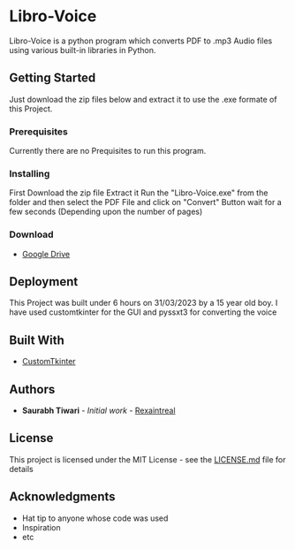 
# Libro-Voice

Libro-Voice is a python program which converts PDF to .mp3 Audio files using various built-in libraries in Python.

## Getting Started
Just download the zip files below and extract it to use the .exe formate of this Project.

### Prerequisites

Currently there are no Prequisites to run this program.

### Installing

First Download the zip file
Extract it
Run the "Libro-Voice.exe" from the folder
and then select the PDF File
and click on "Convert" Button
wait for a few seconds (Depending upon the number of pages)

### Download 
* [Google Drive](https://drive.google.com/file/d/12Gsh0161UWkR64PtY0DVrGEt0la51U1f/view?usp=sharing)
## Deployment

This Project was built under 6 hours on 31/03/2023 by a 15 year old boy.
I have used customtkinter for the GUI and pyssxt3 for converting the voice

## Built With

* [CustomTkinter](https://github.com/TomSchimansky/CustomTkinte) 


## Authors

* **Saurabh Tiwari** - *Initial work* - [Rexaintreal](https://github.com/Rexaintreal)

## License

This project is licensed under the MIT License - see the [LICENSE.md](LICENSE.md) file for details

## Acknowledgments

* Hat tip to anyone whose code was used
* Inspiration
* etc
